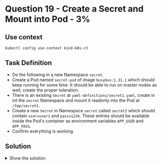 # Question 19 - Create a Secret and Mount into Pod - 3%

## Use context

```shell
kubectl config use-context kind-k8s-c3
```

## Task Definition

- Do the following in a new Namespace `secret`.
- Create a Pod named `secret-pod` of image `busybox:1.31.1` which should keep running for some time. It should be able to run on master nodes as well, create the proper toleration.
- There is an existing `Secret` at `yaml-definitions/secret1.yaml`, create in int the `secret` Namespace and mount it readonly into the Pod at `/tmp/secret1`.
- Create a new `Secret` in Namespace `secret` called `secret2` which should contain `user=user1` and `pass=1234`. These entries should be available inside the Pod's container as environment variables `APP_USER` and `APP_PASS`.
- Confirm everything is working.

## Solution

<details>
  <summary>Show the solution</summary>

### Create the Namespace

```shell
k create ns secret
```

### Adjust the Namespace in secret1.yaml file

```shell
cp yaml-definitions/secret1.yaml 19-secret1.yaml
```

```shell
vim 19-secret1.yaml

# append or change namespace to metadata
namespace: secret
``` 

### Apply the file 19-secret1.yaml

```shell
k apply -f 19-secret1.yaml
```

### Create the second secret

```shell
k -n secret create secret generic secret2 --from-literal=user=user1 --from-literal=pass=1234
```

### Create a Pod template

```shell
k -n secret run secret-pod --image=busybox:1.31.1 -o yaml --dry-run=client -- sh -c "sleep 5d" > 19.yaml
```

### Add tolerations, env variables, volumeMounts and volumes

```shell
vim 19.yaml
```

Append the following configuration to the file:

```yaml
metadata:
  namespace: secret
spec:
  tolerations:
  - effect: NoSchedule
    key: node-role.kubernetes.io/master
  containers:
  - args:
    ...
    iamge: busybox:1.31.1
    env:
    - name: APP_USER
      valueFrom:
        secretKeyRef:
          name: secret2
          key: user
    - name: APP_PASS
      valueFrom:
        secretKeyRef:
          name: secret2
          key: pass
    volumeMounts:
    - name: secret1
      mountPath: /tmp/secret1
      readOnly: true
  volumes:
  - name: secret1
    secret:
      secretName: secret1
``` 

### Apply the yaml definition

```shell
k apply -f 19.yaml
```

### Check if all is correct

```shell
k -n secret exec secret-pod --env | grep APP
APP_PASS=1234
APP_USER=user1
```

```shell
k -n secret exec secret-pod -- find /temp/secret1
```

```shell
k -n secret exec secret-pod -- cat /tmp/secret1/halt
```

</details>
